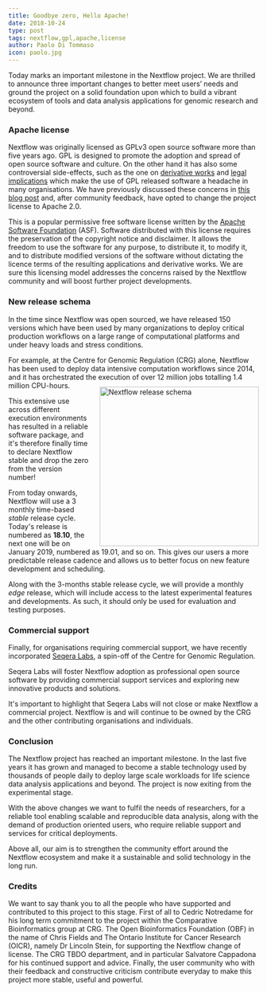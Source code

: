 ```yaml
---
title: Goodbye zero, Hello Apache!
date: 2018-10-24
type: post
tags: nextflow,gpl,apache,license
author: Paolo Di Tommaso
icon: paolo.jpg
---
```



Today marks an important milestone in the Nextflow project. We are thrilled to announce three important changes to better meet users’ needs and ground the project on a solid foundation upon which to build a vibrant ecosystem of tools and data analysis applications for genomic research and beyond.

### Apache license

Nextflow was originally licensed as GPLv3  open source software more than five years ago. GPL is designed to promote the adoption and spread of open source software and culture. On the other hand it has also some controversial side-effects, such as the one on <a href="https://copyleft.org/guide/comprehensive-gpl-guidech5.html" target="_blank" >derivative works</a> and <a href="https://opensource.com/law/14/7/lawsuit-threatens-break-new-ground-gpl-and-software-licensing-issues" target="_blank">legal implications</a> which make the use of GPL released software a headache in many organisations. We have previously discussed these concerns in <a href="/blog/2018/clarification-about-nextflow-license.html" target="_blank">this blog post</a> and, after community feedback, have opted to change the project license to Apache 2.0.

This is a popular permissive free software license written by the <a href="https://www.apache.org/" target="_blank" >Apache Software Foundation</a> (ASF). Software distributed with this license requires the preservation of the copyright notice and disclaimer. It allows the freedom to use the software for any purpose, to distribute it, to modify it, and to distribute modified versions of the software without dictating the licence terms of the resulting applications and derivative works. We are sure this licensing model addresses the concerns raised by the Nextflow community and will boost further project developments.

### New release schema
In the time since Nextflow was open sourced, we have released 150 versions which have been used by many organizations to deploy critical production workflows on a large range of computational platforms and under heavy loads and stress conditions.

For example, at the Centre for Genomic Regulation (CRG) alone, Nextflow has been used to deploy data intensive computation workflows since 2014, and it has orchestrated the execution of over 12 million jobs totalling 1.4 million CPU-hours.

<img src='/img/nextflow-release-schema-01.png' alt="Nextflow release schema" style='float:right; width: 240pt; margin-top: -20px; margin-left: 20px' />

This extensive use across different execution environments has resulted in a reliable software package, and it's therefore finally time to declare Nextflow stable and drop the zero from the version number!

From today onwards, Nextflow will use a 3 monthly time-based *stable* release cycle. Today's release is numbered as **18.10**, the next one will be on January 2019, numbered as 19.01, and so on. This gives our users a more predictable release cadence and allows us to better focus on new feature development and scheduling.

Along with the 3-months stable release cycle, we will provide a monthly *edge* release, which will include access to the latest experimental features and developments. As such, it should only be used for evaluation and testing purposes.

### Commercial support
Finally, for organisations requiring commercial support, we have recently incorporated <a href='https://www.seqera.io/' target='_blank'>Seqera Labs</a>, a spin-off of the Centre for Genomic Regulation.

Seqera Labs will foster Nextflow adoption as professional open source software by providing commercial support services and exploring new innovative products and solutions.

It's important to highlight that Seqera Labs will not close or make Nextflow a commercial project. Nextflow is and will continue to be owned by the CRG and the other contributing organisations and individuals.

### Conclusion
The Nextflow project has reached an important milestone. In the last five years it has grown and managed to become a stable technology used by thousands of people daily to deploy large scale workloads for life science data analysis applications and beyond. The project is now exiting from the experimental stage.

With the above changes we want to fulfil the needs of researchers, for a reliable tool enabling scalable and reproducible data analysis, along with the demand of production oriented users, who require reliable support and services for critical deployments.

Above all, our aim is to strengthen the community effort around the Nextflow ecosystem and make it a sustainable and solid technology in the long run.

### Credits
We want to say thank you to all the people who have supported and contributed to this project to this stage. First of all to Cedric Notredame for his long term commitment to the project within the Comparative Bioinformatics group at CRG. The Open Bioinformatics Foundation (OBF) in the name of Chris Fields and The Ontario Institute for Cancer Research (OICR), namely Dr Lincoln Stein, for supporting the Nextflow change of license. The CRG TBDO department, and in particular Salvatore Cappadona for his continued support and advice. Finally, the user community who with their feedback and constructive criticism contribute everyday to make this project more stable, useful and powerful.
